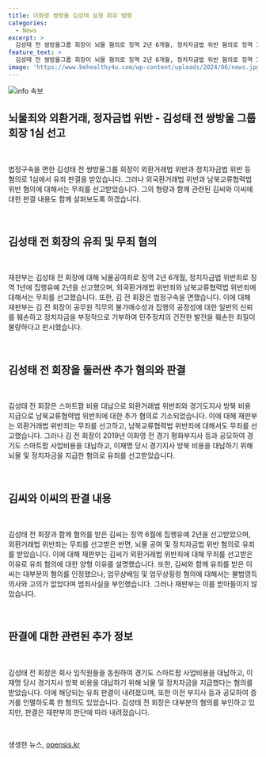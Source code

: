 ```yaml
---
title: 이화영 쌍방울 김성태 실형 회유 범행
categories:
  - News
excerpt: >
  김성태 전 쌍방울그룹 회장이 뇌물 혐의로 징역 2년 6개월, 정치자금법 위반 혐의로 징역 1년에 집행유예 2년을 선고받았지만 법정구속은 피했다. 다만 외환거래법 위반과 남북교류협력법 위반 혐의는 무죄 판결을 받았다. 재판부는 김 전 회장의 행위가 정치자금법과 남북교류협력사업의 질서를 훼손했다며 실형이 불가피하다고 판시했으며, 김 모씨에게는 징역 6월에 집행유예 2년이 선고됐다. 이와 관련, 김 전 회장은 총 3억2500여만원의 업무상배임 및 업무상횡령 혐의도 받았으며, 산업기능요원들을 동원해 대북사업에서 이익을 챙긴 혐의도 있다.
feature_text: >
  김성태 전 쌍방울그룹 회장이 뇌물 혐의로 징역 2년 6개월, 정치자금법 위반 혐의로 징역 1년에 집행유예 2년을 선고받았지만 법정구속은 피했다. 다만 외환거래법 위반과 남북교류협력법 위반 혐의는 무죄 판결을 받았다. 재판부는 김 전 회장의 행위가 정치자금법과 남북교류협력사업의 질서를 훼손했다며 실형이 불가피하다고 판시했으며, 김 모씨에게는 징역 6월에 집행유예 2년이 선고됐다. 이와 관련, 김 전 회장은 총 3억2500여만원의 업무상배임 및 업무상횡령 혐의도 받았으며, 산업기능요원들을 동원해 대북사업에서 이익을 챙긴 혐의도 있다.
image: 'https://www.behealthy4u.com/wp-content/uploads/2024/06/news.jpg'
---
```


<p><img src="https://www.behealthy4u.com/wp-content/uploads/2024/06/news.jpg" alt="info 속보" /></p>

<h2 data-ke-size="size26">뇌물죄와 외환거래, 정자금법 위반 - 김성태 전 쌍방울 그룹 회장 1심 선고</h2>

<p data-ke-size="size16">&nbsp;</p>

<p>법정구속을 면한 김성태 전 쌍방울그룹 회장이 외환거래법 위반과 정치자금법 위반 등 혐의로 1심에서 유죄 판결을 받았습니다. 그러나 외국환거래법 위반과 남북교류협력법 위반 혐의에 대해서는 무죄를 선고받았습니다. 그의 형량과 함께 관련된 김씨와 이씨에 대한 판결 내용도 함께 살펴보도록 하겠습니다.</p>

<p data-ke-size="size16">&nbsp;</p>

<h2 data-ke-size="size26">김성태 전 회장의 유죄 및 무죄 혐의</h2>

<p data-ke-size="size16">&nbsp;</p>

<p>재판부는 김성태 전 회장에 대해 뇌물공여죄로 징역 2년 6개월, 정치자금법 위반죄로 징역 1년에 집행유예 2년을 선고했으며, 외국환거래법 위반죄와 남북교류협력법 위반죄에 대해서는 무죄를 선고했습니다. 또한, 김 전 회장은 법정구속을 면했습니다. 이에 대해 재판부는 김 전 회장이 공무원 직무의 불가매수성과 집행의 공정성에 대한 일반의 신뢰를 훼손하고 정치자금을 부정적으로 기부하여 민주정치의 건전한 발전을 훼손한 죄질이 불량하다고 판시했습니다.</p>

<p data-ke-size="size16">&nbsp;</p>

<h2 data-ke-size="size26">김성태 전 회장을 둘러싼 추가 혐의와 판결</h2>

<p data-ke-size="size16">&nbsp;</p>

<p>김성태 전 회장은 스마트팜 비용 대납으로 외환거래법 위반죄와 경기도지사 방북 비용 지급으로 남북교류협력법 위반죄에 대한 추가 혐의로 기소되었습니다. 이에 대해 재판부는 외환거래법 위반죄는 무죄를 선고하고, 남북교류협력법 위반죄에 대해서도 무죄를 선고했습니다. 그러나 김 전 회장이 2019년 이화영 전 경기 평화부지사 등과 공모하여 경기도 스마트팜 사업비용을 대납하고, 이재명 당시 경기지사 방북 비용을 대납하기 위해 뇌물 및 정치자금을 지급한 혐의로 유죄를 선고받았습니다.</p>

<p data-ke-size="size16">&nbsp;</p>

<h2 data-ke-size="size26">김씨와 이씨의 판결 내용</h2>

<p data-ke-size="size16">&nbsp;</p>

<p>김성태 전 회장과 함께 혐의를 받은 김씨는 징역 6월에 집행유예 2년을 선고받았으며, 외환거래법 위반죄는 무죄를 선고받은 반면, 뇌물 공여 및 정치자금법 위반 혐의로 유죄를 받았습니다. 이에 대해 재판부는 김씨가 외환거래법 위반죄에 대해 무죄를 선고받은 이유로 유죄 혐의에 대한 양형 이유를 설명했습니다. 또한, 김씨와 함께 유죄를 받은 이씨는 대부분의 혐의를 인정했으나, 업무상배임 및 업무상횡령 혐의에 대해서는 불법영득 의사와 고의가 없었다며 범죄사실을 부인했습니다. 그러나 재판부는 이를 받아들이지 않았습니다.</p>

<p data-ke-size="size16">&nbsp;</p>

<h2 data-ke-size="size26">판결에 대한 관련된 추가 정보</h2>

<p data-ke-size="size16">&nbsp;</p>

<p>김성태 전 회장은 회사 임직원들을 동원하여 경기도 스마트팜 사업비용을 대납하고, 이재명 당시 경기지사 방북 비용을 대납하기 위해 뇌물 및 정치자금을 지급했다는 혐의를 받았습니다. 이에 해당되는 유죄 판결이 내려졌으며, 또한 이전 부지사 등과 공모하여 증거를 인멸하도록 한 혐의도 있었습니다. 김성태 전 회장은 대부분의 혐의를 부인하고 있지만, 판결은 재판부의 판단에 따라 내려졌습니다.</p>

<p data-ke-size="size16">&nbsp;</p>
생생한 뉴스, <a href="https://opensis.kr" rel="dofollow">opensis.kr</a>


